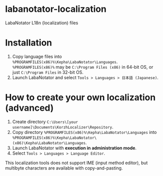 # labanotator-localization
LabaNotator L18n (localization) files

# Installation

1. Copy language files into `%PROGRAMFILES(x86)%\Kepha\LabaNotator\Languages`. `%PROGRAMFILES(x86)%` may be `C:\Program Files (x86)` in 64-bit OS, or just `C:\Program Files` in 32-bit OS.
2. Launch LabaNotator and select `Tools > Languages > 日本語 (Japanese)`.


# How to create your own localization (advanced)

1. Create directory `C:\Users\[your username]\Documents\KorzhLocalizer\Repository`.
2. Copy directory `%PROGRAMFILES(x86)%\Kepha\LabaNotator\Languages` into `%PROGRAMFILES(x86)%\Kepha\LabaNotator\(x86)\Kepha\LabaNotator\Languages`.
3. Launch LabaNotator with **execution in administration mode**.
4. Select `Tools > Languages > Language Editor`.

This localization tools does not support IME (input method editor), but multibyte characters are available with copy-and-pasting.
